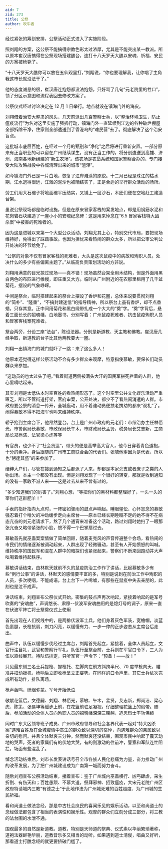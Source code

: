 ```yaml
---
aid: 7
zid: 273
title: 公祭
author: 吹牛者
---
```


经过紧张的筹划安排，公祭活动正式进入了实施阶段。

照刘翔的方案，这公祭不能搞得宗教色彩太过浓厚，尤其是不能突出某一教派。所以原本崔汉唐搞得在公祭现场搭建醮台，连打十八天罗天大醮以安魂、祈福、安民的方案被枪毙了。

“十八天罗天大醮你可以放在五仙观里打，”刘翔说，“你也要理解我，让你唱了主角我这市长就没法干了。”

他的态度诚恳的很，崔汉唐连抱怨都没法抱怨，只好骂了几句“元老院里的牲口”，领了分区示意图和流程表回去修改方案了。

公祭仪式经过讨论决定在 12 月 1 日举行。地点就设在镇海门外的海皮。

刘翔借着治安大整肃的风头，几天前派出几百警察士兵，以“整治环境卫生，防止瘟疫流行”为名对这里实施了强拆行动，镇海门外一直延续到江边的各种破烂棚屋全部拆除干净，住家则全部遣送到了香港岛的“难民营”去了。彻底解决了这个治安盲点。

这批城市底层百姓，在经过一个月的甄别和“净化”之后将进行重新安置。一部分原来有正当职业的可以留在广州继续谋生，没有正当工作的，将分别遣送到高雄、济州、海南各地新组建的“新生农场”。该农场是农垦系统和国家警察合办的，专门接受大陆攻略战役中各城清理出来的城市“渣滓”。

如今镇海门外已是一片白地，恢复了江岸滩涂的原貌。十二月已经是珠江的枯水期，江水退得很远，江滩的泥沙也被晒结实了，正是合适的举行群众活动的场所。

劳工们用大石碾子将地面碾平压结实，又铺上一层沙石，木匠们便在空地赶工建造台架。

虽说公祭现场都是临时设施，但是在原来冒家客栈的案发地点，却是用钢筋水泥和花岗岩石块建造了一座小小的安魂纪念碑：这是用来悼念在“6.5 冒家客栈特大凶杀案”中被害的死难者的。

因为这是进城以来第一个大型公众活动，刘翔尤其上心，特别交代市局，要把现场维持好，免得出了踩踏事故。也因为担忧来看热闹的群众太多，所以把公审公判公开处决的环节给免了。

“公祭的对象不仅有冒家客栈的死难者，大头是这次鼠疫中的病故和殉职人员。处决什么的多少有些偏离主题了。”从临高负责策划活动的方非说。

刘翔用满意的目光掠过现场――真不错！现场虽然台架全用木结构，但是外面用黑白两色的布匹进行帷幔，即庄重又大方。临时从广州附近的花农那里租用了几千盆菊花，摆设的气象峥嵘。

中间是祭台，临时搭建起来的祭台上摆设了香炉和花圈，总体来说要贯彻刘翔的“简朴”、“隆重”，“不搞封建迷信”的指导精神，所以祭台上虽有香炉，却不点香蜡，只存其意。正中间用菊花和黑白缎带扎成一个大大的“奠”字。“奠”字背后，悬着三面长长的招魂幡，白地墨书，分别写着：广州鼠疫死难者、抗击鼠疫殉职人员和冒家客栈案死难者。

祭台两旁，分设三座“法台”，陈设法器。分别是新道教、天主教和佛教。崔汉唐几经争取，新道教的台子比其他两教要大一圈。

刘翔一出镇海门的城门就吓了一跳：来了这么多人！

他原本还觉得这样公祭活动不会有多少群众来观摩，特意指使慕敏，要保长们动员群众来参加。

“这动员的也太过头了吧。”看着街道两侧被满头大汗的国民军拼死拦着的人群，他心里嘀咕起来。

其实刘翔是太低估本时空百姓的看热闹形态了。这个时空里公共文化娱乐活动严重匮乏，所以不管街道打架，官府审案，公开处决，都少不了看热闹消遣的人群。市政府要公祭的消息一传开，全城轰动，用不着谁动员便扶老携幼的都来“观礼”了。闹得慕敏不得不把海军也叫来维持秩序。

轿子抬到主席台下，他昂然登台。台上是广州市政府的元老们：市综治办主任林佰光，市警察局长慕敏、市政保局长午木，市财政局长孟贤，税务局长艾志新，工商局长郑尚洁、法官梁心虎等等

有官员，也少不了“社会贤达”，带头的便是高举高大官人，他今日穿着青色道袍，十分的素净。身后跟随的广州市工商联合会的代表们。张毓他爹因为是代表，所以也“躬逢其盛”的来参加了。

缙绅大户们，尽管在接到通知之后都派了人来，却都是本家旁支或者庶子之类的人物出场。本主一个都没有出现。但是刘翔发现了一个很好的转变，那就是收到通知的没有一家敢不派人来――这是过去从来不曾有过的。

“多少知道我们的厉害了。”刘翔心想，“等把你们的黑材料都整理好了，一头一头的宰你们这群肥羊！”

手表的指针指向九点时，一阵密如骤雨的鼓点声响起。睡眼惺忪、心怀怨念的慕敏强忍着打个哈欠的冲动缓步走向主席台――原本已经长期睡眠不足的她不得不在病态亢奋的刘元老请求下，熬了几个通宵来准备这个活动，路过刘翔时她扫了一眼那张亢奋又略带紧张的小脸，恨不得一个巴掌扇过去。

慕敏首先就巫蛊案案情做了简单回顾，随着麦克风的声音传遍整个会场，看热闹的市民们的情绪逐渐被调动起来，人群出现了轻微骚动，甚至有人开始愤怒的叫喊。维持秩序的国民军和混在人群中的暗探们也紧张起来，警察们不断来回跑动并大声吆喝着维持起秩序。

慕敏讲话结束，由林默天就前不久的鼠疫防治工作作了讲话，比起慕敏多少有些“例行公事”的讲话，林默天的感情要丰富的多，特别是说到在防治工作中殉职的人员，多次哽咽，不能成语。台上台下一片唏嘘，有那些在鼠疫中失去亲朋的，此刻也是泣不成声。

讲话结束，刘翔宣布公祭仪式开始。密集的鼓点声再次响起，紧接着响起的是军号吹奏的“安魂曲”，声调悠长、肃穆--伏波军安魂曲用的是熄灯号的调子，原来一直在伏波军阵亡将士祭奠仪式上使用

首先出现在人们视线中的，是两排伏波军士兵，他们身着灰色军装，宽檐帽，淡蓝色裹腿，长枪抗肩，刺刀闪亮，以缓慢有力、一步一停的正步姿态从主席台后走出。

曲声中，队伍以缓慢步伐经过主席台，刘翔首先起立，紧接着，全体人员起立，文官行注目礼，武官和警察行军礼。队伍行至祭台前，士兵则在军官口令下，三人为伍以直线展开。待队伍排定，只听军官一声令下：“预备！――放！”

只见最东侧三名士兵提枪、握枪托、左脚向左前方斜跨半尺、70 度举枪向天，瞄准并扣动扳机，枪响后立即收枪呈立正姿势。在同样的口令声里，其它士兵依次完成所有动作，排队离场。

枪声轰鸣，硝烟弥蒙。军号开始低泣

敬献花篮后，文德嗣、刘翔、林佰光，慕敏、午木，孟贤，艾志新，郑尚洁、梁心虎、陈策、张易坤等缓步上前，在花篮前驻足凝视，仔细整理花篮上的缎带。随后，参加活动的全体人员向殉职人员的招魂幡深深三鞠躬，追思烈士丰功伟绩

同时广东大区领导班子成员、广州市政府领导和社会各界代表一起对“特大凶杀案”遇难百姓及在全城疫情中丧生的群众致以深切的哀悼，向遇难群众的亲属致以亲切的慰问。并且全体默哀三分钟。然而默哀还没结束，围观市民中响起了震天动地的哭声，死者的家属们有的伏地大哭，有的则激动的往前冲，警察和军队连忙阻拦，场面有些混乱了。

悼念活动结束后，刘市长发表讲话号召全市各族人民化悲痛为力量，奋力推动广州的改革发展，为了把广州城建设成为广南第一城而努力奋斗。

随后刘翔宣布公祭活动结束，接着宣布：鉴于广州城内巫蛊横行、凶丐肆虐，采生折割、有伤天和；百姓愚顽、不慕大道，祭拜邪神、招致瘟疫，大宋元老院广州区政府特请城内三教“有德之士”于此地作法为广州城死难的百姓超度、为广州城的生民祈福。

看和尚道士做法念经，那是中古社会庶民的喜闻乐见的娱乐活动，以至和尚道士的念经做法都包含了相当的表演性和娱乐性。观摩的群众们立刻分成三部分，将三教的法台围的水泄不通。

围观最多的自然是新道教。道教，特别是天师道的祭典、仪式素以华丽繁琐著称，道袍法器鲜艳华丽，道教音乐多又相当的动听。如果遇到道士清俊，唱曲又好听，那看道士打醮念经的就更要挤破门槛了。
